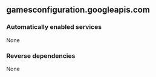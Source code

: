 ## gamesconfiguration.googleapis.com

### Automatically enabled services

None

### Reverse dependencies

None
